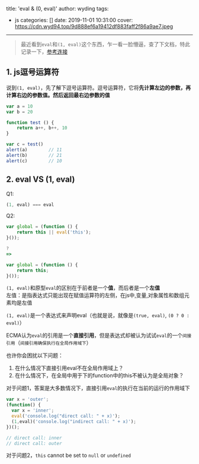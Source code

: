 title: 'eval & (0, eval)'
author: wyding
tags:
  - js
categories: []
date: 2019-11-01 10:31:00
cover: https://cdn.wyd94.top/9d888ef6a19412df883faff2f86a9ae7.jpeg
---
> 最近看到`eval`和`(1, eval)`这个东西，乍一看一脸懵逼，查了下文档，特此记录一下，[参考连接](https://stackoverflow.com/questions/9107240/1-evalthis-vs-evalthis-in-javascript/9107367#9107367)

<!-- more -->
## 1. js逗号运算符
说到`(1, eval)`，先了解下逗号运算符。逗号运算符，它将**先计算左边的参数，再计算右边的参数值。然后返回最右边参数的值**
```js
var a = 10
var b = 20

function test () {
	return a++, b++, 10
}

var c = test()
alert(a)		// 11
alert(b)		// 21
alert(c)		// 10
```

## 2. eval VS (1, eval)
Q1: 
```js
(1, eval) === eval
```		
Q2: 
```js
var global = (function () {
    return this || eval('this');
}());

?
=>

var global = (function () {
    return this;
}());
```


`(1, eval)`和原型`eval`的区别在于前者是一个**值**，而后者是一个**左值**		
左值：是指表达式只能出现在赋值运算符的左侧，在js中,变量,对象属性和数组元素均是左值		

`(1, eval)`是一个表达式来声明eval（也就是说，就像是`(true, eval)`, `(0 ? 0 : eval)`）		

ECMA认为`eval`的引用是一个**直接引用**，但是表达式却被认为试试`eval`的一个`间接引用`（`间接引用确保执行在全局作用域下`）		


也许你会困扰以下问题：
1. 在什么情况下直接引用eval不在全局作用域上？
2. 在什么情况下，在全局中用于下的function中的this不被认为是全局对象？

对于问题1，答案是大多数情况下，直接引用`eval`的执行在当前的运行的作用域下
```js
var x = 'outer';
(function() {
  var x = 'inner';
  eval('console.log("direct call: " + x)'); 
  (1,eval)('console.log("indirect call: " + x)'); 
})();

// direct call: inner
// direct call: outer
```

对于问题2，`this` cannot be set to `null` or `undefined`